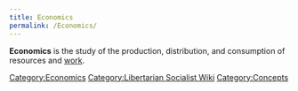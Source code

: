 ```yaml
---
title: Economics
permalink: /Economics/
---
```


**Economics** is the study of the production, distribution, and
consumption of resources and [work](work.md "wikilink").

[Category:Economics](Category:Economics.md "wikilink")
[Category:Libertarian Socialist
Wiki](Category:Libertarian_Socialist_Wiki.md "wikilink")
[Category:Concepts](Category:Concepts.md "wikilink")